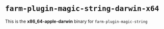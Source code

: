 # `farm-plugin-magic-string-darwin-x64`

This is the **x86_64-apple-darwin** binary for `farm-plugin-magic-string`
